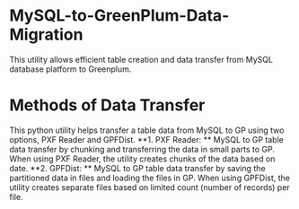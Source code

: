 # MySQL-to-GreenPlum-Data-Migration
This utility allows efficient table creation and data transfer from MySQL database platform to Greenplum. 

# Methods of Data Transfer
This python utility helps transfer a table data from MySQL to GP using two options, PXF Reader and GPFDist.
**1. PXF Reader: **
MySQL to GP table data transfer by chunking and transferring the data in small parts to GP. When using PXF Reader, the utility 
creates chunks of the data based on date.
**2. GPFDist: **
MySQL to GP table data transfer by saving the partitioned data in files and loading the files in GP. When using GPFDist, the utility 
creates separate files based on limited count (number of records) per file.


